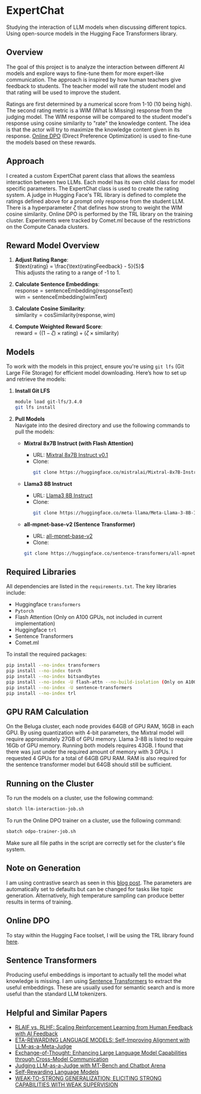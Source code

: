 # ExpertChat
Studying the interaction of LLM models when discussing different topics. Using open-source models in the Hugging Face Transformers library.

## Overview
The goal of this project is to analyze the interaction between different AI models and explore ways to fine-tune them for more expert-like communication. The approach is inspired by how human teachers give feedback to students. The teacher model will rate the student model and that rating will be used to improve the student.

Ratings are first determined by a numerical score from 1-10 (10 being high). The second rating metric is a WIM (What Is Missing) response from the judging model. The WIM response will be compared to the student model's response using cosine similarity to "rate" the knowledge content. The idea is that the actor will try to maximize the knowledge content given in its response. [Online DPO](https://huggingface.co/papers/2402.04792) (Direct Preference Optimization) is used to fine-tune the models based on these rewards.

## Approach
I created a custom ExpertChat parent class that allows the seamless interaction between two LLMs. Each model has its own child class for model specific parameters. The ExpertChat class is used to create the rating system. A judge in Hugging Face's TRL library is defined to complete the ratings defined above for a prompt only response from the student LLM. There is a hyperparameter $\zeta$ that defines how strong to weight the WIM cosine similarity. Online DPO is performed by the TRL library on the training cluster. Experiments were tracked by Comet.ml because of the restrictions on the Compute Canada clusters.

## Reward Model Overview
  1. **Adjust Rating Range**:  
    $\text{rating} = \frac{\text{ratingFeedback} - 5}{5}$  
    This adjusts the rating to a range of -1 to 1.
  2. **Calculate Sentence Embeddings**:  
     $\text{response} = \text{sentenceEmbedding}(\text{responseText})$  
     $\text{wim} = \text{sentenceEmbedding}(\text{wimText})$

  4. **Calculate Cosine Similarity**:  
    $\text{similarity} = \text{cosSimilarity}(\text{response}, \text{wim})$

  5. **Compute Weighted Reward Score**:  
    $\text{reward} = ((1 - \zeta) \times \text{rating}) + (\zeta \times \text{similarity})$

## Models

To work with the models in this project, ensure you're using `git lfs` (Git Large File Storage) for efficient model downloading. Here’s how to set up and retrieve the models:

1. **Install Git LFS**  
   ```bash
   module load git-lfs/3.4.0
   git lfs install
   ```

2. **Pull Models**  
   Navigate into the desired directory and use the following commands to pull the models:

   - **Mixtral 8x7B Instruct (with Flash Attention)**  
     - URL: [Mixtral 8x7B Instruct v0.1](https://huggingface.co/mistralai/Mixtral-8x7B-Instruct-v0.1/tree/main)  
     - Clone:  
       ```bash
       git clone https://huggingface.co/mistralai/Mixtral-8x7B-Instruct-v0.1
       ```

   - **Llama3 8B Instruct**  
     - URL: [Llama3 8B Instruct](https://huggingface.co/meta-llama/Meta-Llama-3-8B-Instruct/tree/main)  
     - Clone:  
       ```bash
       git clone https://huggingface.co/meta-llama/Meta-Llama-3-8B-Instruct
       ```

    - **all-mpnet-base-v2 (Sentence Transformer)**  
      - URL: [all-mpnet-base-v2](https://huggingface.co/sentence-transformers/all-mpnet-base-v2/tree/main)  
      - Clone:  
       ```bash
       git clone https://huggingface.co/sentence-transformers/all-mpnet-base-v2
       ```

## Required Libraries

All dependencies are listed in the `requirements.txt`. The key libraries include:

- Huggingface `transformers`
- `Pytorch`
- Flash Attention (Only on A100 GPUs, not included in current implementation)
- Huggingface `trl`
- Sentence Transformers
- Comet.ml

To install the required packages:
```bash
pip install --no-index transformers
pip install --no-index torch
pip install --no-index bitsandbytes
pip install --no-index -U flash-attn --no-build-isolation (Only on A100 GPUs)
pip install --no-index -U sentence-transformers
pip install --no-index trl
```

## GPU RAM Calculation

On the Beluga cluster, each node provides 64GB of GPU RAM, 16GB in each GPU. By using quantization with 4-bit parameters, the Mixtral model will require approximately 27GB of GPU memory. Llama 3-8B is listed to require 16Gb of GPU memory. Running both models requires 43GB. I found that there was just under the required amount of memory with 3 GPUs. I requested 4 GPUs for a total of 64GB GPU RAM. RAM is also required for the sentence transformer model but 64GB should still be sufficient.


## Running on the Cluster

To run the models on a cluster, use the following command:
```bash
sbatch llm-interaction-job.sh
```

To run the Online DPO trainer on a cluster, use the following command:
```bash
sbatch odpo-trainer-job.sh
```

Make sure all file paths in the script are correctly set for the cluster's file system.

## Note on Generation

I am using contrastive search as seen in this [blog post](https://huggingface.co/docs/transformers/en/generation_strategies). The parameters are automatically set to defaults but can be changed for tasks like topic generation. Alternatively, high temperature sampling can produce better results in terms of training.

## Online DPO

To stay within the Hugging Face toolset, I will be using the TRL library found [here](https://huggingface.co/docs/trl/index).

## Sentence Transformers

Producing useful embeddings is important to actually tell the model what knowledge is missing. I am using [Sentence Transformers](https://huggingface.co/sentence-transformers) to extract the useful embeddings. These are usually used for semantic search and is more useful than the standard LLM tokenizers.

## Helpful and Similar Papers

- [RLAIF vs. RLHF: Scaling Reinforcement Learning from Human Feedback with AI Feedback](https://arxiv.org/pdf/2309.00267)
- [ETA-REWARDING LANGUAGE MODELS: Self-Improving Alignment with LLM-as-a-Meta-Judge](https://arxiv.org/pdf/2407.19594)
- [Exchange-of-Thought: Enhancing Large Language Model Capabilities through Cross-Model Communication](https://arxiv.org/pdf/2312.01823)
- [Judging LLM-as-a-Judge with MT-Bench and Chatbot Arena](https://arxiv.org/pdf/2306.05685)
- [Self-Rewarding Language Models](https://arxiv.org/pdf/2401.10020)
- [WEAK-TO-STRONG GENERALIZATION: ELICITING STRONG CAPABILITIES WITH WEAK SUPERVISION](https://cdn.openai.com/papers/weak-to-strong-generalization.pdf)
